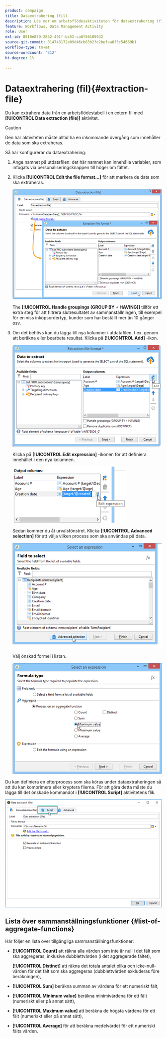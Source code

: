 ```yaml
---
product: campaign
title: Dataextrahering (fil)
description: Läs mer om arbetsflödesaktiviteten för dataextrahering (fil)
feature: Workflows, Data Management Activity
role: User
exl-id: 8510e879-2862-491f-bc52-ca8f56105932
source-git-commit: 014743172e09d46cb83b2fe2befaa8f3c54669b1
workflow-type: tm+mt
source-wordcount: '312'
ht-degree: 1%

---
```


# Dataextrahering (fil){#extraction-file}

Du kan extrahera data från en arbetsflödestabell i en extern fil med **[!UICONTROL Data extraction (file)]** aktivitet.

>[!CAUTION]
>
>Den här aktiviteten måste alltid ha en inkommande övergång som innehåller de data som ska extraheras.

Så här konfigurerar du dataextrahering:

1. Ange namnet på utdatafilen: det här namnet kan innehålla variabler, som infogats via personaliseringsknappen till höger om fältet.
1. Klicka **[!UICONTROL Edit the file format...]** för att markera de data som ska extraheras.

   ![](assets/s_advuser_extract_file_param.png)

   The **[!UICONTROL Handle groupings (GROUP BY + HAVING)]** tillför ett extra steg för att filtrera slutresultatet av sammanställningen, till exempel för en viss inköpsordertyp, kunder som har beställt mer än 10 gånger osv.

1. Om det behövs kan du lägga till nya kolumner i utdatafilen, t.ex. genom att beräkna eller bearbeta resultat. Klicka på **[!UICONTROL Add]** -ikon.

   ![](assets/s_advuser_extract_file_add_col.png)

   Klicka på **[!UICONTROL Edit expression]** -ikonen för att definiera innehållet i den nya kolumnen.

   ![](assets/s_advuser_extract_file_add_exp.png)

   Sedan kommer du åt urvalsfönstret. Klicka **[!UICONTROL Advanced selection]** för att välja vilken process som ska användas på data.

   ![](assets/s_advuser_extract_file_advanced_selection.png)

   Välj önskad formel i listan.

   ![](assets/s_advuser_extract_file_agregate_values.png)

Du kan definiera en efterprocess som ska köras under dataextraheringen så att du kan komprimera eller kryptera filerna. För att göra detta måste du lägga till det önskade kommandot i **[!UICONTROL Script]** aktivitetens flik.

![](assets/postprocessing_dataextraction.png)

## Lista över sammanställningsfunktioner {#list-of-aggregate-functions}

Här följer en lista över tillgängliga sammanställningsfunktioner:

* **[!UICONTROL Count]** att räkna alla värden som inte är null i det fält som ska aggregeras, inklusive dubblettvärden (i det aggregerade fältet),

  **[!UICONTROL Distinct]** att räkna det totala antalet olika och icke-null-värden för det fält som ska aggregeras (dubblettvärden exkluderas före beräkningen),

* **[!UICONTROL Sum]** beräkna summan av värdena för ett numeriskt fält,
* **[!UICONTROL Minimum value]** beräkna minimivärdena för ett fält (numeriskt eller på annat sätt),
* **[!UICONTROL Maximum value]** att beräkna de högsta värdena för ett fält (numeriskt eller på annat sätt),
* **[!UICONTROL Average]** för att beräkna medelvärdet för ett numeriskt fälts värden.
